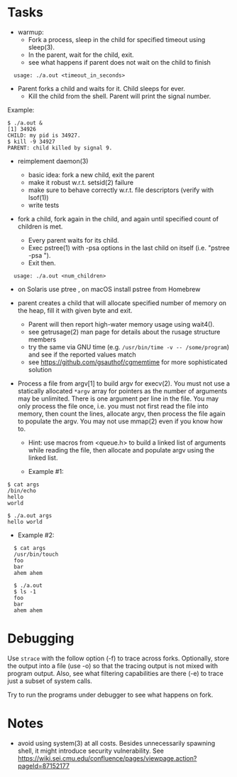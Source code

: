 # Tasks

- warmup:
  - Fork a process, sleep in the child for specified timeout using sleep(3). 
  - In the parent, wait for the child, exit.
  - see what happens if parent does not wait on the child to finish
```
  usage: ./a.out <timeout_in_seconds>
```

- Parent forks a child and waits for it.  Child sleeps for ever. 
  - Kill the child from the shell.  Parent will print the signal number.

Example:
```
$ ./a.out &
[1] 34926
CHILD: my pid is 34927.
$ kill -9 34927
PARENT: child killed by signal 9.
```
- reimplement daemon(3)
  - basic idea: fork a new child, exit the parent
  - make it robust w.r.t. setsid(2) failure
  - make sure to behave correctly w.r.t. file descriptors (verify with lsof(1))
  - write tests

- fork a child, fork again in the child, and again until specified count of children is met.
  - Every parent waits for its child. 
  - Exec pstree(1) with -psa options in the last child on itself (i.e. "pstree -psa <childs-pid>"). 
  - Exit then.
```
  usage: ./a.out <num_children>
```
  - on Solaris use ptree <pid>, on macOS install pstree from Homebrew
  
- parent creates a child that will allocate specified number of memory on the heap, 
  fill it with given byte and exit.
  - Parent will then report high-water memory usage using wait4().
  - see getrusage(2) man page for details about the rusage structure members
  - try the same via GNU time (e.g. `/usr/bin/time -v -- /some/program`) and see 
    if the reported values match
  - see https://github.com/gsauthof/cgmemtime for more sophisticated solution
  
- Process a file from argv[1] to build argv for execv(2).  You must not
  use a statically allocated `*argv` array for pointers as the number of
  arguments may be unlimited.  There is one argument per line in the file.
  You may only process the file once, i.e. you must not first read the
  file into memory, then count the lines, allocate argv, then process the
  file again to populate the argv.  You may not use mmap(2) even if you
  know how to.
  - Hint: use macros from <queue.h> to build a linked list of arguments
  while reading the file, then allocate and populate argv using the linked
  list.

  - Example #1:
```
$ cat args
/bin/echo
hello
world

$ ./a.out args
hello world
```
  - Example #2:
```  
  $ cat args
  /usr/bin/touch
  foo
  bar
  ahem ahem
  
  $ ./a.out
  $ ls -1
  foo
  bar
  ahem ahem
```

# Debugging

Use `strace` with the follow option (-f) to trace across forks. Optionally, store the output into a file (use -o) so that the tracing output is not mixed with program output. Also, see what filtering capabilities are there (-e) to trace just a subset of system calls.

Try to run the programs under debugger to see what happens on fork.

# Notes

- avoid using system(3) at all costs. Besides unnecessarily spawning shell, it might introduce security vulnerability. See https://wiki.sei.cmu.edu/confluence/pages/viewpage.action?pageId=87152177
